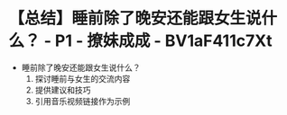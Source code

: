 # 【总结】睡前除了晚安还能跟女生说什么？ - P1 - 撩妹成成 - BV1aF411c7Xt

-   睡前除了晚安还能跟女生说什么？
    1.  探讨睡前与女生的交流内容
    2.  提供建议和技巧
    3.  引用音乐视频链接作为示例